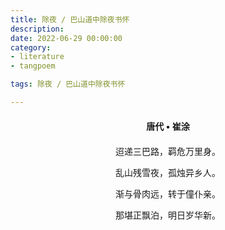 ```yaml
---
title: 除夜 / 巴山道中除夜书怀
description:
date: 2022-06-29 00:00:00
category:
- literature
- tangpoem

tags: 除夜 / 巴山道中除夜书怀

---
```


<div id="poem-author">
唐代 • 崔涂
</div>
<div id="poem-body">
<p class="poem-paragraph">迢递三巴路，羁危万里身。</p>
<p class="poem-paragraph">乱山残雪夜，孤烛异乡人。</p>
<p class="poem-paragraph">渐与骨肉远，转于僮仆亲。</p>
<p class="poem-paragraph">那堪正飘泊，明日岁华新。</p>

</div>

<style>

#poem-author {
    width: 100%;
    text-align: center;
    margin: 20px 0;
    font-weight: bold;
}
#poem-body {
    width: 100%;
    text-align: center;
}
.poem-paragraph {
    font-family: "仿宋"
}

</style>